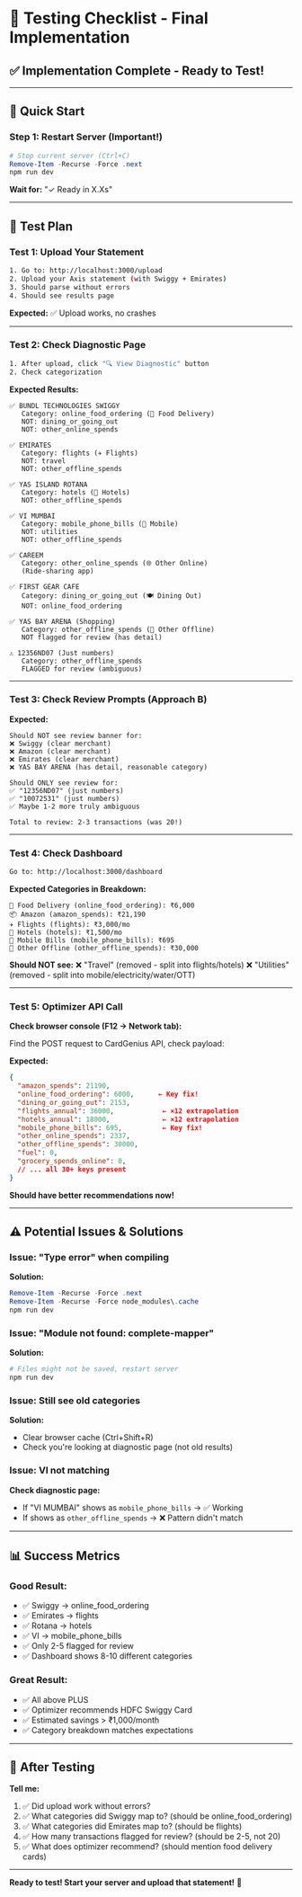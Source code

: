 # 🧪 Testing Checklist - Final Implementation

## ✅ Implementation Complete - Ready to Test!

---

## 🚀 Quick Start

### Step 1: Restart Server (Important!)
```powershell
# Stop current server (Ctrl+C)
Remove-Item -Recurse -Force .next
npm run dev
```

**Wait for:** "✓ Ready in X.Xs"

---

## 🧪 Test Plan

### **Test 1: Upload Your Statement**

```bash
1. Go to: http://localhost:3000/upload
2. Upload your Axis statement (with Swiggy + Emirates)
3. Should parse without errors
4. Should see results page
```

**Expected:** ✅ Upload works, no crashes

---

### **Test 2: Check Diagnostic Page**

```bash
1. After upload, click "🔍 View Diagnostic" button
2. Check categorization
```

**Expected Results:**

```
✅ BUNDL TECHNOLOGIES SWIGGY
   Category: online_food_ordering (🛵 Food Delivery)
   NOT: dining_or_going_out
   NOT: other_online_spends

✅ EMIRATES
   Category: flights (✈️ Flights)  
   NOT: travel
   NOT: other_offline_spends

✅ YAS ISLAND ROTANA
   Category: hotels (🏨 Hotels)
   NOT: other_offline_spends

✅ VI MUMBAI
   Category: mobile_phone_bills (📱 Mobile)
   NOT: utilities
   NOT: other_offline_spends

✅ CAREEM
   Category: other_online_spends (🌐 Other Online)
   (Ride-sharing app)

✅ FIRST GEAR CAFE
   Category: dining_or_going_out (🍽️ Dining Out)
   NOT: online_food_ordering

✅ YAS BAY ARENA (Shopping)
   Category: other_offline_spends (🏪 Other Offline)
   NOT flagged for review (has detail)

⚠️ 12356ND07 (Just numbers)
   Category: other_offline_spends
   FLAGGED for review (ambiguous)
```

---

### **Test 3: Check Review Prompts (Approach B)**

**Expected:**
```
Should NOT see review banner for:
❌ Swiggy (clear merchant)
❌ Amazon (clear merchant)
❌ Emirates (clear merchant)
❌ YAS BAY ARENA (has detail, reasonable category)

Should ONLY see review for:
✅ "12356ND07" (just numbers)
✅ "10072531" (just numbers)
✅ Maybe 1-2 more truly ambiguous

Total to review: 2-3 transactions (was 20!)
```

---

### **Test 4: Check Dashboard**

```bash
Go to: http://localhost:3000/dashboard
```

**Expected Categories in Breakdown:**
```
🛵 Food Delivery (online_food_ordering): ₹6,000
📦 Amazon (amazon_spends): ₹21,190
✈️ Flights (flights): ₹3,000/mo
🏨 Hotels (hotels): ₹1,500/mo
📱 Mobile Bills (mobile_phone_bills): ₹695
🏪 Other Offline (other_offline_spends): ₹30,000
```

**Should NOT see:**
❌ "Travel" (removed - split into flights/hotels)
❌ "Utilities" (removed - split into mobile/electricity/water/OTT)

---

### **Test 5: Optimizer API Call**

**Check browser console (F12 → Network tab):**

Find the POST request to CardGenius API, check payload:

**Expected:**
```json
{
  "amazon_spends": 21190,
  "online_food_ordering": 6000,      ← Key fix!
  "dining_or_going_out": 2153,
  "flights_annual": 36000,            ← ×12 extrapolation
  "hotels_annual": 18000,             ← ×12 extrapolation  
  "mobile_phone_bills": 695,          ← Key fix!
  "other_online_spends": 2337,
  "other_offline_spends": 30000,
  "fuel": 0,
  "grocery_spends_online": 0,
  // ... all 30+ keys present
}
```

**Should have better recommendations now!**

---

## ⚠️ Potential Issues & Solutions

### Issue: "Type error" when compiling
**Solution:**
```powershell
Remove-Item -Recurse -Force .next
Remove-Item -Recurse -Force node_modules\.cache
npm run dev
```

### Issue: "Module not found: complete-mapper"
**Solution:**
```powershell
# Files might not be saved, restart server
npm run dev
```

### Issue: Still see old categories
**Solution:**
- Clear browser cache (Ctrl+Shift+R)
- Check you're looking at diagnostic page (not old results)

### Issue: VI not matching
**Check diagnostic page:**
- If "VI MUMBAI" shows as `mobile_phone_bills` → ✅ Working
- If shows as `other_offline_spends` → ❌ Pattern didn't match

---

## 📊 Success Metrics

### Good Result:
- ✅ Swiggy → online_food_ordering
- ✅ Emirates → flights
- ✅ Rotana → hotels
- ✅ VI → mobile_phone_bills
- ✅ Only 2-5 flagged for review
- ✅ Dashboard shows 8-10 different categories

### Great Result:
- ✅ All above PLUS
- ✅ Optimizer recommends HDFC Swiggy Card
- ✅ Estimated savings > ₹1,000/month
- ✅ Category breakdown matches expectations

---

## 🎯 After Testing

**Tell me:**

1. ✅ Did upload work without errors?
2. ✅ What categories did Swiggy map to? (should be online_food_ordering)
3. ✅ What categories did Emirates map to? (should be flights)
4. ✅ How many transactions flagged for review? (should be 2-5, not 20)
5. ✅ What does optimizer recommend? (should mention food delivery cards)

---

**Ready to test! Start your server and upload that statement!** 🚀
